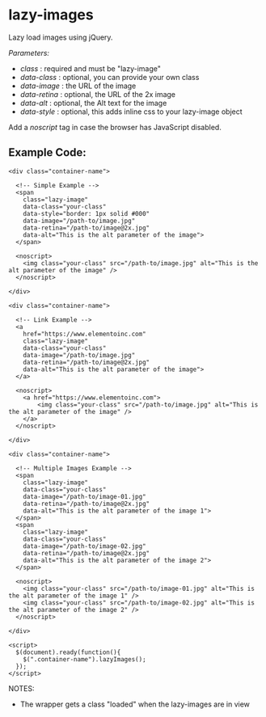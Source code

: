 # lazy-images

Lazy load images using jQuery.

*Parameters:*
- *class* : required and must be "lazy-image"
- *data-class* : optional, you can provide your own class
- *data-image* : the URL of the image
- *data-retina* : optional, the URL of the 2x image
- *data-alt* : optional, the Alt text for the image
- *data-style* : optional, this adds inline css to your lazy-image object

Add a *noscript* tag in case the browser has JavaScript disabled.


Example Code:
-----------------------

    <div class="container-name">
      
      <!-- Simple Example -->
      <span 
        class="lazy-image" 
        data-class="your-class" 
        data-style="border: 1px solid #000"
        data-image="/path-to/image.jpg" 
        data-retina="/path-to/image@2x.jpg"
        data-alt="This is the alt parameter of the image">
      </span>
 
      <noscript>
        <img class="your-class" src="/path-to/image.jpg" alt="This is the alt parameter of the image" />
      </noscript>

    </div>
    
    <div class="container-name">
      
      <!-- Link Example -->
      <a 
        href="https://www.elementoinc.com"
        class="lazy-image" 
        data-class="your-class" 
        data-image="/path-to/image.jpg" 
        data-retina="/path-to/image@2x.jpg"
        data-alt="This is the alt parameter of the image">
      </a>
 
      <noscript>
        <a href="https://www.elementoinc.com">
            <img class="your-class" src="/path-to/image.jpg" alt="This is the alt parameter of the image" />
        </a>
      </noscript>

    </div>
    
    <div class="container-name">
      
      <!-- Multiple Images Example -->
      <span
        class="lazy-image" 
        data-class="your-class" 
        data-image="/path-to/image-01.jpg"
        data-retina="/path-to/image@2x.jpg"
        data-alt="This is the alt parameter of the image 1">
      </span>
      <span
        class="lazy-image" 
        data-class="your-class" 
        data-image="/path-to/image-02.jpg"
        data-retina="/path-to/image@2x.jpg"
        data-alt="This is the alt parameter of the image 2">
      </span>
 
      <noscript>
        <img class="your-class" src="/path-to/image-01.jpg" alt="This is the alt parameter of the image 1" />
        <img class="your-class" src="/path-to/image-02.jpg" alt="This is the alt parameter of the image 2" />
      </noscript>

    </div>
    
    <script>
      $(document).ready(function(){
        $(".container-name").lazyImages(); 
      });
    </script>


NOTES:
- The wrapper gets a class "loaded" when the lazy-images are in view
